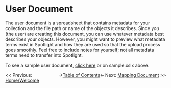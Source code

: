 # User Document

The user document is a spreadsheet that contains metadata for your collection and the file path or name of the objects it describes. Since *you* (the user) are creating this document, you can use whatever metadata best describes your objects. However, you might want to preview what metadata terms exist in Spotlight and how they are used so that the upload process goes smoothly. Feel free to include notes for yourself; not all metadata terms need to transfer into Spotlight.

To see a sample user document, [click here]() or on sample.xslx above.

<span style="float: left; width:33%;"><< Previous: [Home/Welcome](../README.md)</span>
<span>->[Table of Contents](../README.md#table-of-contents)<-</span>
<span style="display: inline-block; float: right;">Next: [Mapping Document](../mapping_document ) >></span>

